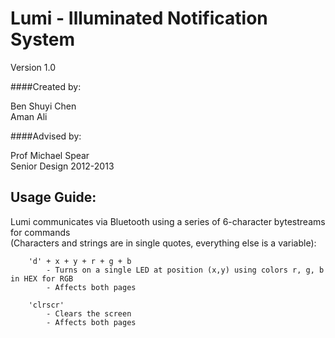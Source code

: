 Lumi - Illuminated Notification System  
=================
Version 1.0

####Created by: 

Ben Shuyi Chen  
Aman Ali
	
####Advised by:  

Prof Michael Spear  
Senior Design 2012-2013
	
Usage Guide:
------------
Lumi communicates via Bluetooth using a series of 6-character bytestreams for commands  
(Characters and strings are in single quotes, everything else is a variable):
	
		'd' + x + y + r + g + b 
			- Turns on a single LED at position (x,y) using colors r, g, b in HEX for RGB
			- Affects both pages
			
		'clrscr' 	
			- Clears the screen
			- Affects both pages
